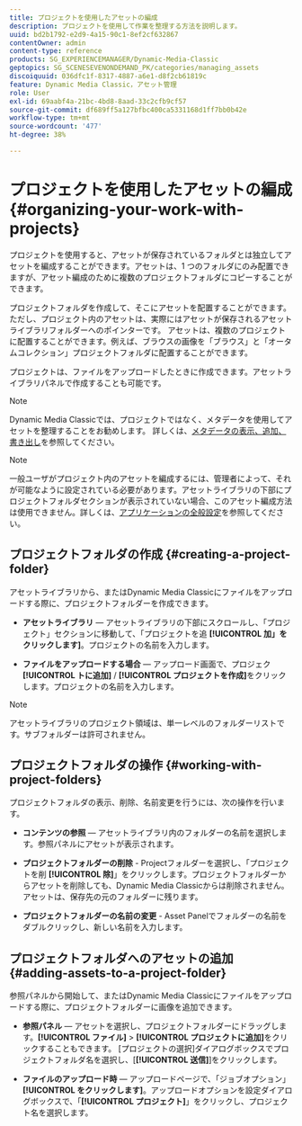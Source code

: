 ```yaml
---
title: プロジェクトを使用したアセットの編成
description: プロジェクトを使用して作業を整理する方法を説明します。
uuid: bd2b1792-e2d9-4a15-90c1-8ef2cf632867
contentOwner: admin
content-type: reference
products: SG_EXPERIENCEMANAGER/Dynamic-Media-Classic
geptopics: SG_SCENESEVENONDEMAND_PK/categories/managing_assets
discoiquuid: 036dfc1f-8317-4887-a6e1-d8f2cb61819c
feature: Dynamic Media Classic，アセット管理
role: User
exl-id: 69aabf4a-21bc-4bd8-8aad-33c2cfb9cf57
source-git-commit: df689ff5a127bfbc400ca5331168d1ff7bb0b42e
workflow-type: tm+mt
source-wordcount: '477'
ht-degree: 38%

---
```


# プロジェクトを使用したアセットの編成{#organizing-your-work-with-projects}

プロジェクトを使用すると、アセットが保存されているフォルダとは独立してアセットを編成することができます。アセットは、1 つのフォルダにのみ配置できますが、アセット編成のために複数のプロジェクトフォルダにコピーすることができます。

プロジェクトフォルダを作成して、そこにアセットを配置することができます。ただし、プロジェクト内のアセットは、実際にはアセットが保存されるアセットライブラリフォルダーへのポインターです。 アセットは、複数のプロジェクトに配置することができます。例えば、ブラウスの画像を「ブラウス」と「オータムコレクション」プロジェクトフォルダに配置することができます。

プロジェクトは、ファイルをアップロードしたときに作成できます。アセットライブラリパネルで作成することも可能です。

>[!NOTE]
>
>Dynamic Media Classicでは、プロジェクトではなく、メタデータを使用してアセットを整理することをお勧めします。 詳しくは、[メタデータの表示、追加、書き出し](viewing-adding-exporting-metadata.md)を参照してください。

>[!NOTE]
>
>一般ユーザがプロジェクト内のアセットを編成するには、管理者によって、それが可能なように設定されている必要があります。アセットライブラリの下部にプロジェクトフォルダセクションが表示されていない場合、このアセット編成方法は使用できません。詳しくは、[アプリケーションの全般設定](application-setup.md#general-settings)を参照してください。

## プロジェクトフォルダの作成 {#creating-a-project-folder}

アセットライブラリから、またはDynamic Media Classicにファイルをアップロードする際に、プロジェクトフォルダーを作成できます。

* **アセットライブラリ**  — アセットライブラリの下部にスクロールし、「プロジェクト」セクションに移動して、「プロジェクトを追 **[!UICONTROL 加」をクリックします]**。プロジェクトの名前を入力します。

* **ファイルをアップロードする場合**  — アップロード画面で、プロジェク **[!UICONTROL トに追加]** / **[!UICONTROL プロジェクトを作成]**&#x200B;をクリックします。プロジェクトの名前を入力します。

>[!NOTE]
>
>アセットライブラリのプロジェクト領域は、単一レベルのフォルダーリストです。サブフォルダーは許可されません。

## プロジェクトフォルダの操作 {#working-with-project-folders}

プロジェクトフォルダの表示、削除、名前変更を行うには、次の操作を行います。

* **コンテンツの参照**  — アセットライブラリ内のフォルダーの名前を選択します。参照パネルにアセットが表示されます。

* **プロジェクトフォルダーの削除**  - Projectフォルダーを選択し、「プロジェクトを削 **[!UICONTROL 除]**」をクリックします。プロジェクトフォルダーからアセットを削除しても、Dynamic Media Classicからは削除されません。アセットは、保存先の元のフォルダーに残ります。

* **プロジェクトフォルダーの名前の変更**  - Asset Panelでフォルダーの名前をダブルクリックし、新しい名前を入力します。

## プロジェクトフォルダへのアセットの追加 {#adding-assets-to-a-project-folder}

参照パネルから開始して、またはDynamic Media Classicにファイルをアップロードする際に、プロジェクトフォルダーに画像を追加できます。

* **参照パネル**  — アセットを選択し、プロジェクトフォルダーにドラッグします。**[!UICONTROL ファイル]** > **[!UICONTROL プロジェクトに追加]**&#x200B;をクリックすることもできます。 [プロジェクトの選択]ダイアログボックスでプロジェクトフォルダ名を選択し、[**[!UICONTROL 送信]**]をクリックします。

* **ファイルのアップロード時**  — アップロードページで、「ジョブオプション」 **[!UICONTROL をクリックします]**。アップロードオプションを設定ダイアログボックスで、「**[!UICONTROL プロジェクト]**」をクリックし、プロジェクト名を選択します。
